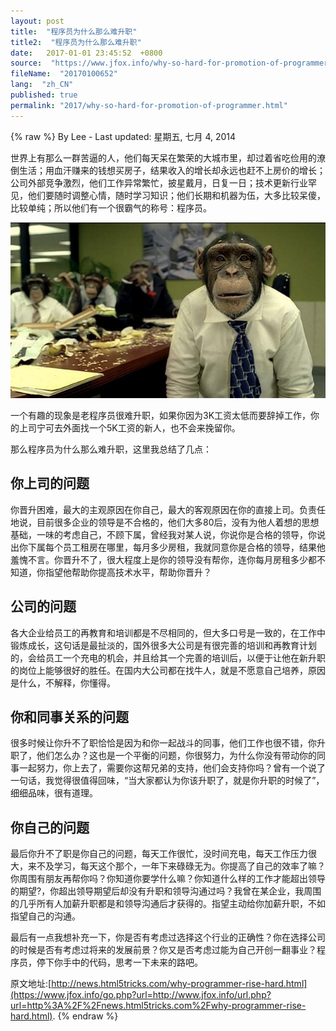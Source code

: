 ```yaml
---
layout: post
title:  "程序员为什么那么难升职"
title2:  "程序员为什么那么难升职"
date:   2017-01-01 23:45:52  +0800
source:  "https://www.jfox.info/why-so-hard-for-promotion-of-programmer.html"
fileName:  "20170100652"
lang:  "zh_CN"
published: true
permalink: "2017/why-so-hard-for-promotion-of-programmer.html"
---
```

{% raw %}
By Lee - Last updated: 星期五, 七月 4, 2014

世界上有那么一群苦逼的人，他们每天呆在繁荣的大城市里，却过着省吃俭用的潦倒生活；用血汗赚来的钱想买房子，结果收入的增长却永远也赶不上房价的增长；公司外部竞争激烈，他们工作异常繁忙，披星戴月，日复一日；技术更新行业罕见，他们要随时调整心情，随时学习知识；他们长期和机器为伍，大多比较呆傻，比较单纯；所以他们有一个很霸气的称号：程序员。

[![why-programmer-rise-hard](23e2f96.jpg)](https://www.jfox.info/go.php?url=http://www.jfox.info/wp-content/uploads/2014/07/why-programmer-rise-hard.jpg)

一个有趣的现象是老程序员很难升职，如果你因为3K工资太低而要辞掉工作，你的上司宁可去外面找一个5K工资的新人，也不会来挽留你。

那么程序员为什么那么难升职，这里我总结了几点：

## 你上司的问题

你晋升困难，最大的主观原因在你自己，最大的客观原因在你的直接上司。负责任地说，目前很多企业的领导是不合格的，他们大多80后，没有为他人着想的思想基础，一味的考虑自己，不顾下属，曾经我对某人说，你说你是合格的领导，你说出你下属每个员工租房在哪里，每月多少房租，我就同意你是合格的领导，结果他羞愧不言。你晋升不了，很大程度上是你的领导没有帮你，连你每月房租多少都不知道，你指望他帮助你提高技术水平，帮助你晋升？

## 公司的问题

各大企业给员工的再教育和培训都是不尽相同的，但大多口号是一致的，在工作中锻炼成长，这句话是最扯淡的，国外很多大公司是有很完善的培训和再教育计划的，会给员工一个充电的机会，并且给其一个完善的培训后，以便于让他在新升职的岗位上能够很好的胜任。在国内大公司都在找牛人，就是不愿意自己培养，原因是什么，不解释，你懂得。

## 你和同事关系的问题

很多时候让你升不了职恰恰是因为和你一起战斗的同事，他们工作也很不错，你升职了，他们怎么办？这也是一个平衡的问题，你很努力，为什么你没有带动你的同事一起努力，你上去了，需要你这帮兄弟的支持，他们会支持你吗？曾有一个说了一句话，我觉得很值得回味，“当大家都认为你该升职了，就是你升职的时候了”，细细品味，很有道理。

## 你自己的问题

最后你升不了职是你自己的问题，每天工作很忙，没时间充电，每天工作压力很大，来不及学习，每天这个那个，一年下来碌碌无为。你提高了自己的效率了嘛？你周围有朋友再帮你吗？你知道你要学什么嘛？你知道什么样的工作才能超出领导的期望?，你超出领导期望后却没有升职和领导沟通过吗？我曾在某企业，我周围的几乎所有人加薪升职都是和领导沟通后才获得的。指望主动给你加薪升职，不如指望自己的沟通。

最后有一点我想补充一下，你是否有考虑过选择这个行业的正确性？你在选择公司的时候是否有考虑过将来的发展前景？你又是否考虑过能为自己开创一翻事业？程序员，停下你手中的代码，思考一下未来的路吧。

原文地址:[http://news.html5tricks.com/why-programmer-rise-hard.html](https://www.jfox.info/go.php?url=http://www.jfox.info/url.php?url=http%3A%2F%2Fnews.html5tricks.com%2Fwhy-programmer-rise-hard.html).
{% endraw %}